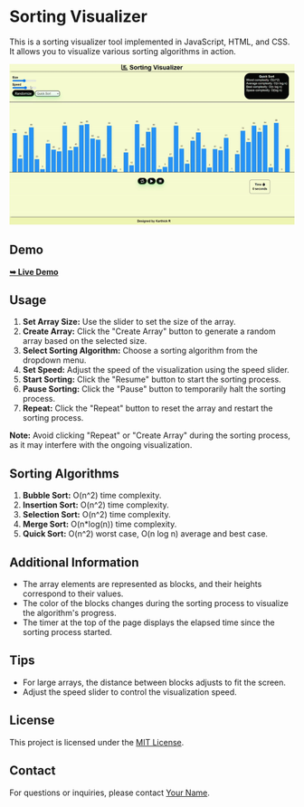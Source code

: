 # Sorting Visualizer

This is a sorting visualizer tool implemented in JavaScript, HTML, and CSS. It allows you to visualize various sorting algorithms in action.

![Demo GIF](demo.gif)

## Demo

<a href="https://rkkarthi07.github.io/Sorting_Visualizer/"><strong>➥ Live Demo</strong></a>

## Usage

1. **Set Array Size:** Use the slider to set the size of the array.
2. **Create Array:** Click the "Create Array" button to generate a random array based on the selected size.
3. **Select Sorting Algorithm:** Choose a sorting algorithm from the dropdown menu.
4. **Set Speed:** Adjust the speed of the visualization using the speed slider.
5. **Start Sorting:** Click the "Resume" button to start the sorting process.
6. **Pause Sorting:** Click the "Pause" button to temporarily halt the sorting process.
7. **Repeat:** Click the "Repeat" button to reset the array and restart the sorting process.

**Note:** Avoid clicking "Repeat" or "Create Array" during the sorting process, as it may interfere with the ongoing visualization.

## Sorting Algorithms

1. **Bubble Sort:** O(n^2) time complexity.
2. **Insertion Sort:** O(n^2) time complexity.
3. **Selection Sort:** O(n^2) time complexity.
4. **Merge Sort:** O(n\*log(n)) time complexity.
5. **Quick Sort:** O(n^2) worst case, O(n log n) average and best case.

## Additional Information

- The array elements are represented as blocks, and their heights correspond to their values.
- The color of the blocks changes during the sorting process to visualize the algorithm's progress.
- The timer at the top of the page displays the elapsed time since the sorting process started.

## Tips

- For large arrays, the distance between blocks adjusts to fit the screen.
- Adjust the speed slider to control the visualization speed.

## License

This project is licensed under the [MIT License](LICENSE).

## Contact

For questions or inquiries, please contact [Your Name](mailto:rkkarthick68@example.com).
